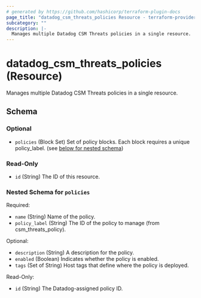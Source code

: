 ```yaml
---
# generated by https://github.com/hashicorp/terraform-plugin-docs
page_title: "datadog_csm_threats_policies Resource - terraform-provider-datadog"
subcategory: ""
description: |-
  Manages multiple Datadog CSM Threats policies in a single resource.
---
```


# datadog_csm_threats_policies (Resource)

Manages multiple Datadog CSM Threats policies in a single resource.



<!-- schema generated by tfplugindocs -->
## Schema

### Optional

- `policies` (Block Set) Set of policy blocks. Each block requires a unique policy_label. (see [below for nested schema](#nestedblock--policies))

### Read-Only

- `id` (String) The ID of this resource.

<a id="nestedblock--policies"></a>
### Nested Schema for `policies`

Required:

- `name` (String) Name of the policy.
- `policy_label` (String) The ID of the policy to manage (from csm_threats_policy).

Optional:

- `description` (String) A description for the policy.
- `enabled` (Boolean) Indicates whether the policy is enabled.
- `tags` (Set of String) Host tags that define where the policy is deployed.

Read-Only:

- `id` (String) The Datadog-assigned policy ID.
